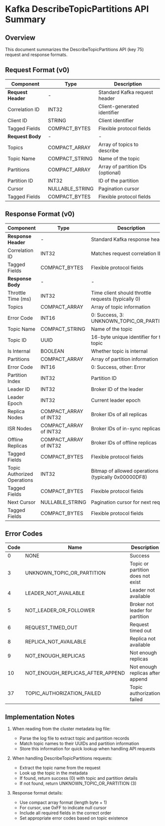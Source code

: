 # Kafka DescribeTopicPartitions API Summary

## Overview
This document summarizes the DescribeTopicPartitions API (key 75) request and response formats.

## Request Format (v0)

| Component | Type | Description |
|-----------|------|-------------|
| **Request Header** | - | Standard Kafka request header |
| Correlation ID | INT32 | Client-generated identifier |
| Client ID | STRING | Client identifier |
| Tagged Fields | COMPACT_BYTES | Flexible protocol fields |
| **Request Body** | - | - |
| Topics | COMPACT_ARRAY | Array of topics to describe |
| Topic Name | COMPACT_STRING | Name of the topic |
| Partitions | COMPACT_ARRAY | Array of partition IDs (optional) |
| Partition ID | INT32 | ID of the partition |
| Cursor | NULLABLE_STRING | Pagination cursor |
| Tagged Fields | COMPACT_BYTES | Flexible protocol fields |

## Response Format (v0)

| Component | Type | Description |
|-----------|------|-------------|
| **Response Header** | - | Standard Kafka response header |
| Correlation ID | INT32 | Matches request correlation ID |
| Tagged Fields | COMPACT_BYTES | Flexible protocol fields |
| **Response Body** | - | - |
| Throttle Time (ms) | INT32 | Time client should throttle requests (typically 0) |
| Topics | COMPACT_ARRAY | Array of topic information |
| Error Code | INT16 | 0: Success, 3: UNKNOWN_TOPIC_OR_PARTITION |
| Topic Name | COMPACT_STRING | Name of the topic |
| Topic ID | UUID | 16-byte unique identifier for the topic |
| Is Internal | BOOLEAN | Whether topic is internal |
| Partitions | COMPACT_ARRAY | Array of partition information |
| Error Code | INT16 | 0: Success, other: Error |
| Partition Index | INT32 | Partition ID |
| Leader ID | INT32 | Broker ID of the leader |
| Leader Epoch | INT32 | Current leader epoch |
| Replica Nodes | COMPACT_ARRAY of INT32 | Broker IDs of all replicas |
| ISR Nodes | COMPACT_ARRAY of INT32 | Broker IDs of in-sync replicas |
| Offline Replicas | COMPACT_ARRAY of INT32 | Broker IDs of offline replicas |
| Tagged Fields | COMPACT_BYTES | Flexible protocol fields |
| Topic Authorized Operations | INT32 | Bitmap of allowed operations (typically 0x00000DF8) |
| Tagged Fields | COMPACT_BYTES | Flexible protocol fields |
| Next Cursor | NULLABLE_STRING | Pagination cursor for next request |
| Tagged Fields | COMPACT_BYTES | Flexible protocol fields |

## Error Codes

| Code | Name | Description |
|------|------|-------------|
| 0 | NONE | Success |
| 3 | UNKNOWN_TOPIC_OR_PARTITION | Topic or partition does not exist |
| 4 | LEADER_NOT_AVAILABLE | Leader not available |
| 5 | NOT_LEADER_OR_FOLLOWER | Broker not leader for partition |
| 6 | REQUEST_TIMED_OUT | Request timed out |
| 8 | REPLICA_NOT_AVAILABLE | Replica not available |
| 9 | NOT_ENOUGH_REPLICAS | Not enough replicas |
| 10 | NOT_ENOUGH_REPLICAS_AFTER_APPEND | Not enough replicas after append |
| 37 | TOPIC_AUTHORIZATION_FAILED | Topic authorization failed |

## Implementation Notes

1. When reading from the cluster metadata log file:
   - Parse the log file to extract topic and partition records
   - Match topic names to their UUIDs and partition information
   - Store this information for quick lookup when handling API requests

2. When handling DescribeTopicPartitions requests:
   - Extract the topic name from the request
   - Look up the topic in the metadata
   - If found, return success (0) with topic and partition details
   - If not found, return UNKNOWN_TOPIC_OR_PARTITION (3)

3. Response format details:
   - Use compact array format (length byte + 1)
   - For cursor, use 0xFF to indicate null cursor
   - Include all required fields in the correct order
   - Set appropriate error codes based on topic existence
